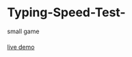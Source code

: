 # Typing-Speed-Test-
small game
####
[live demo](https://hicham-belhoucin.github.io/Typing-Speed-Test-/)

